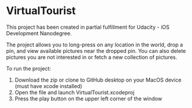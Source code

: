 # VirtualTourist
 
 This project has been created in partial fulfillment for Udacity - iOS Development Nanodegree.
 
 The project allows you to long-press on any location in the world, drop a pin, and view available pictures near the dropped pin. You can also delete pictures you are not interested in or fetch a new collection of pictures.
 
 To run the project: 
 1. Download the zip or clone to GitHub desktop on your MacOS device (must have xcode installed)
 2. Open the file and launch VirtualTourist.xcodeproj
 3. Press the play button on the upper left corner of the window
